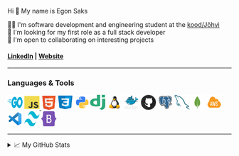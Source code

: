 Hi 👋 My name is Egon Saks  

👨‍💻 I'm software development and engineering student at the [kood/Jõhvi](https://kood.tech)  
🔎 I'm looking for my first role as a full stack developer  
🤝 I'm open to collaborating on interesting projects  

#### [LinkedIn](http://www.linkedin.com/in/egonsaks/) | [Website](https://www.egonsaks.com)

---

### Languages & Tools

<p align="left">

<a href="https://go.dev/doc/" target="_blank" rel="noreferrer"><img src="images/golang.png" width="34" height="34" alt="Go"/></a> <a href="https://www.javascript.com" target="_blank" rel="noreferrer"><img src="images/javascript.png" width="34" height="34" alt="Javascript"/> <a href="https://html.com/html5/" target="_blank" rel="noreferrer"><img src="images/html5.png" width="34" height="32" alt="HTML"/><a href="https://developer.mozilla.org/en-US/docs/Web/CSS" target="_blank" rel="noreferrer"><img src="images/css3.png" width="40" height="34" alt="CSS"/></a><a href="https://www.python.org" target="_blank" rel="noreferrer"><img src="images/python.png" width="36" height="34" alt="Python"/></a><a href="https://www.djangoproject.com" target="_blank" rel="noreferrer"><img src="images/django.png" width="34" height="34" alt="Django"/></a> <a href="https://www.linux.org" target="_blank" rel="noreferrer"><img src="images/linux.png" width="34" height="34" alt="Linux"/></a> <a href="https://www.docker.com/" target="_blank" rel="noreferrer"><img src="images/docker.png" width="34" height="34" alt="Docker"/></a> <a href="https://github.com" target="_blank" rel="noreferrer"><img src="images/github.png" width="34" height="34" alt="Github"/></a> <a href="https://www.postgresql.org" target="_blank" rel="noreferrer"><img src="images/postgres.png" width="34" height="34" alt="Postgres"/></a> <a href="https://www.mysql.com" target="_blank" rel="noreferrer"><img src="images/mysql.png" width="34" height="34" alt="MySql"/></a><a href="https://www.mongodb.com" target="_blank" rel="noreferrer"><img src="images/mongodb.png" width="34" height="34" alt="MongoDB"/></a> <a href="https://aws.amazon.com" target="_blank" rel="noreferrer"><img src="images/aws.png" width="34" height="34" alt="AWS"/></a><a href="https://code.visualstudio.com" target="_blank" rel="noreferrer"><img src="images/vscode.png" width="34" height="34" alt="VSCode"/></a> <a href="https://tailwindcss.com" target="_blank" rel="noreferrer"><img src="images/tailwind.png" width="34" height="34" alt="TailwindCSS"/></a> <a href="https://getbootstrap.com" target="_blank" rel="noreferrer"><img src="images/bootstrap.png" width="34" height="34" alt="Bootstrap"/></a>
</p>


---
<details>

<summary>📈 My GitHub Stats</summary>
<br>
<img align="centre" src="https://github-readme-stats.vercel.app/api?username=egonsaks&count_private=true&include_all_commits=true&show_icons=true&title_color=007bff&text_color=e7e7e7&icon_color=007bff&bg_color=171c28" />  

![Top Langs](https://github-readme-stats.vercel.app/api/top-langs/?username=egonsaks&layout=compact&title_color=007bff&text_color=e7e7e7&icon_color=007bff&bg_color=171c28)
  
</details>
